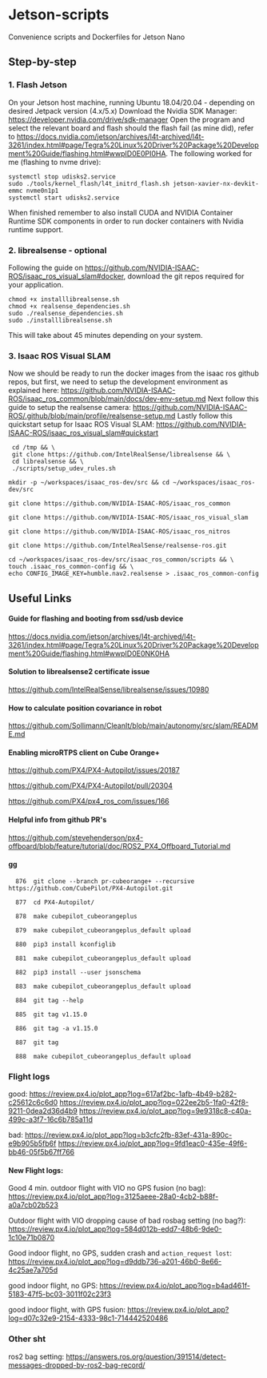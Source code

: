 # Jetson-scripts
Convenience scripts and Dockerfiles for Jetson Nano

## Step-by-step
### 1. Flash Jetson
On your Jetson host machine, running Ubuntu 18.04/20.04 - depending on desired Jetpack version (4.x/5.x)
Download the Nvidia SDK Manager: https://developer.nvidia.com/drive/sdk-manager
Open the program and select the relevant board and flash
should the flash fail (as mine did), refer to https://docs.nvidia.com/jetson/archives/l4t-archived/l4t-3261/index.html#page/Tegra%20Linux%20Driver%20Package%20Development%20Guide/flashing.html#wwpID0E0PI0HA.
The following worked for me (flashing to nvme drive):
```
systemctl stop udisks2.service
sudo ./tools/kernel_flash/l4t_initrd_flash.sh jetson-xavier-nx-devkit-emmc nvme0n1p1
systemctl start udisks2.service
```
When finished remember to also install CUDA and NVIDIA Container Runtime SDK components in order to run docker containers with Nvidia runtime support.

### 2. librealsense - optional

Following the guide on https://github.com/NVIDIA-ISAAC-ROS/isaac_ros_visual_slam#docker, download the git repos required for your application.
``` 
chmod +x installlibrealsense.sh
chmod +x realsense_dependencies.sh
sudo ./realsense_dependencies.sh
sudo ./installlibrealsense.sh
```
This will take about 45 minutes depending on your system.

### 3. Isaac ROS Visual SLAM
Now we should be ready to run the docker images from the isaac ros github repos, but first, we need to setup the development environment as explained here: https://github.com/NVIDIA-ISAAC-ROS/isaac_ros_common/blob/main/docs/dev-env-setup.md
Next follow this guide to setup the realsense camera: https://github.com/NVIDIA-ISAAC-ROS/.github/blob/main/profile/realsense-setup.md
Lastly follow this quickstart setup for Isaac ROS Visual SLAM: https://github.com/NVIDIA-ISAAC-ROS/isaac_ros_visual_slam#quickstart


```
 cd /tmp && \
 git clone https://github.com/IntelRealSense/librealsense && \
 cd librealsense && \
 ./scripts/setup_udev_rules.sh
```

```
mkdir -p ~/workspaces/isaac_ros-dev/src && cd ~/workspaces/isaac_ros-dev/src
```
```
git clone https://github.com/NVIDIA-ISAAC-ROS/isaac_ros_common
```
```
git clone https://github.com/NVIDIA-ISAAC-ROS/isaac_ros_visual_slam
```
```
git clone https://github.com/NVIDIA-ISAAC-ROS/isaac_ros_nitros
```
```
git clone https://github.com/IntelRealSense/realsense-ros.git
```

```
cd ~/workspaces/isaac_ros-dev/src/isaac_ros_common/scripts && \
touch .isaac_ros_common-config && \
echo CONFIG_IMAGE_KEY=humble.nav2.realsense > .isaac_ros_common-config
```
## Useful Links

#### Guide for flashing and booting from ssd/usb device
https://docs.nvidia.com/jetson/archives/l4t-archived/l4t-3261/index.html#page/Tegra%20Linux%20Driver%20Package%20Development%20Guide/flashing.html#wwpID0E0NK0HA

#### Solution to librealsense2 certificate issue
https://github.com/IntelRealSense/librealsense/issues/10980

#### How to calculate position covariance in robot
https://github.com/Sollimann/CleanIt/blob/main/autonomy/src/slam/README.md

#### Enabling microRTPS client on Cube Orange+

https://github.com/PX4/PX4-Autopilot/issues/20187

https://github.com/PX4/PX4-Autopilot/pull/20304

https://github.com/PX4/px4_ros_com/issues/166

#### Helpful info from github PR's

https://github.com/stevehenderson/px4-offboard/blob/feature/tutorial/doc/ROS2_PX4_Offboard_Tutorial.md



#### gg
```
  876  git clone --branch pr-cubeorange+ --recursive https://github.com/CubePilot/PX4-Autopilot.git
  
  877  cd PX4-Autopilot/
  
  878  make cubepilot_cubeorangeplus
  
  879  make cubepilot_cubeorangeplus_default upload
  
  880  pip3 install kconfiglib
  
  881  make cubepilot_cubeorangeplus_default upload
  
  882  pip3 install --user jsonschema
  
  883  make cubepilot_cubeorangeplus_default upload
  
  884  git tag --help
 
  885  git tag v1.15.0
  
  886  git tag -a v1.15.0
  
  887  git tag
  
  888  make cubepilot_cubeorangeplus_default upload
```


### Flight logs

good:
https://review.px4.io/plot_app?log=617af2bc-1afb-4b49-b282-c25612c6c6d0
https://review.px4.io/plot_app?log=022ee2b5-1fa0-42f8-9211-0dea2d36d4b9
https://review.px4.io/plot_app?log=9e9318c8-c40a-499c-a3f7-16c6b785a11d

bad:
https://review.px4.io/plot_app?log=b3cfc2fb-83ef-431a-890c-e9b905b5fb6f
https://review.px4.io/plot_app?log=9fd1eac0-435e-49f6-bb46-05f5b67ff766


#### New Flight logs:

Good 4 min. outdoor flight with VIO no GPS fusion (no bag):
https://review.px4.io/plot_app?log=3125aeee-28a0-4cb2-b88f-a0a7cb02b523

Outdoor flight with VIO dropping cause of bad rosbag setting (no bag?):
https://review.px4.io/plot_app?log=584d012b-edd7-48b6-9de0-1c10e71b0870

Good indoor flight, no GPS, sudden crash and ```action_request lost```:
https://review.px4.io/plot_app?log=d9ddb736-a201-46b0-8e66-4c25ae7a705d

good indoor flight, no GPS:
https://review.px4.io/plot_app?log=b4ad461f-5183-47f5-bc03-3011f02c23f3

good indoor flight, with GPS fusion:
https://review.px4.io/plot_app?log=d07c32e9-2154-4333-98c1-714442520486

### Other sht
ros2 bag setting: https://answers.ros.org/question/391514/detect-messages-dropped-by-ros2-bag-record/
